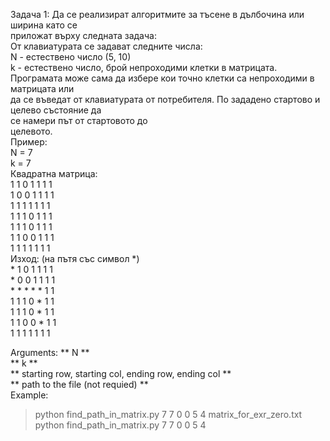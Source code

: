 Задача 1: Да се реализират алгоритмите за тъсене в дълбочина или ширина като се  
приложат върху следната задача:  
От клавиатурата се задават следните числа:  
N - естествено число (5, 10)  
k - естествено число, брой непроходими клетки в матрицата.  
Програмата може сама да избере кои точно клетки са непроходими в матрицата или  
да се въведат от клавиатурата от потребителя. По зададено стартово и целево състояние да  
се намери път от стартовото до  
целевото.  
Пример:  
N = 7  
k = 7  
Квадратна матрица:  
1 1 0 1 1 1 1  
1 0 0 1 1 1 1  
1 1 1 1 1 1 1  
1 1 1 0 1 1 1  
1 1 1 0 1 1 1  
1 1 0 0 1 1 1  
1 1 1 1 1 1 1  
Изход: (на пътя със символ *)  
\* 1 0 1 1 1 1  
\* 0 0 1 1 1 1  
\* \* \* \* \* 1 1  
1 1 1 0 * 1 1  
1 1 1 0 * 1 1  
1 1 0 0 * 1 1  
1 1 1 1 1 1 1  

Arguments:
** N **  
** k **  
** starting row, starting col, ending row, ending col **  
** path to the file (not requied) **  
Example:
> python find_path_in_matrix.py 7 7 0 0 5 4 matrix_for_exr_zero.txt
> python find_path_in_matrix.py 7 7 0 0 5 4 
